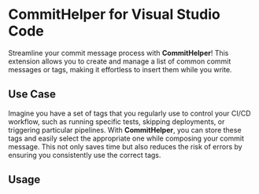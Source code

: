 # CommitHelper for Visual Studio Code

Streamline your commit message process with **CommitHelper**! This extension allows you to create and manage a list of common commit messages or tags, making it effortless to insert them while you write.

## Use Case

Imagine you have a set of tags that you regularly use to control your CI/CD workflow, such as running specific tests, skipping deployments, or triggering particular pipelines. With **CommitHelper**, you can store these tags and easily select the appropriate one while composing your commit message. This not only saves time but also reduces the risk of errors by ensuring you consistently use the correct tags.

## Usage

